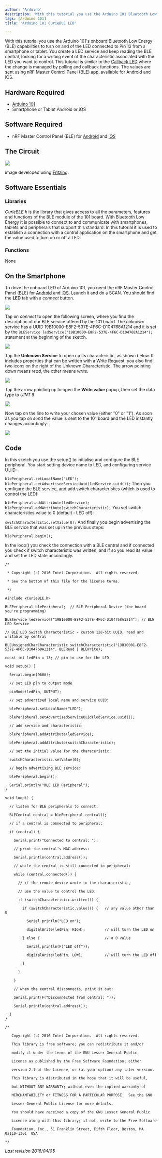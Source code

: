 ```yaml
---
author: 'Arduino'
description: 'With this tutorial you use the Arduino 101 Bluetooth Low Energy (BLE) capabilities to turn on and of the LED connected to Pin 13 from a smartphone or tablet.'
tags: [Arduino 101]
title: 'Arduino 101 CurieBLE LED'

---
```


With this tutorial you use the Arduino 101's onboard Bluetooth Low Energy (BLE) capabilities to turn on and of the LED connected to Pin 13 from a smartphone or tablet. You create a LED service and keep reading the BLE central, looking for a writing event of the characteristic associated with the LED you want to control. This tutorial is similar to the [Callback LED](https://www.arduino.cc/en/Tutorial/Genuino101CurieBLECallbackLED) where the change is managed by polling and callback functions. The values are sent using nRF Master Control Panel (BLE) app, available for Android and iOS.

## Hardware Required

- [Arduino 101](https://www.arduino.cc/en/Main/ArduinoBoard101)
- Smartphone or Tablet Android or iOS

## Software Required

- nRF Master Control Panel (BLE) for [Android](https://play.google.com/store/apps/details?id=no.nordicsemi.android.mcp&amp;hl=en) and [iOS](https://itunes.apple.com/us/app/nrf-master-control-panel-ble/id1054362403?mt=8)

## The Circuit

![](assets/genuino101fzz.jpg)

image developed using [Fritzing](http://www.fritzing.org).

## Software Essentials

### Libraries

*CurieBLE.h* is the library that gives access to all the parameters, features and functions of the BLE module of the 101 board. With Bluetooth Low Energy it is possible to connect to and communicate with smartphones, tablets and peripherals that support this standard. In this tutorial it is used to establish a connection with a control application on the smartphone and get the value used to turn on or off a LED.

### Functions

None

## On the Smartphone

To drive the onboard LED of Arduino 101, you need the nRF Master Control Panel (BLE) for [Android](https://play.google.com/store/apps/details?id=no.nordicsemi.android.mcp&amp;hl=en) and [iOS](https://itunes.apple.com/us/app/nrf-master-control-panel-ble/id1054362403?mt=8). Launch it and do a SCAN. You should find the **LED** tab with a *connect* button.

![](./BleLED_1.png)

Tap on *connect* to open the following screen, where you find the description of our BLE service offered by the 101 board. The unknown service has a UUID 19B10000-E8F2-537E-4F6C-D104768A1214 and it is set by the `BLEService ledService("19B10000-E8F2-537E-4F6C-D104768A1214");` statement at the beginning of the sketch.

![](./BleLED_2.png)

Tap the **Unknown Service** to open up its characteristic, as shown below. It includes properties that can be written with a Write Request. you also find two icons on the right of the Unknown Characteristic. The arrow pointing down means *read*, the other means *write*.

![](./BleLED_3.png)

Tap the arrow pointing up to open the **Write value** popup, then set the data type to *UINT 8*

![](./BleLED_4.png)

Now tap on the line to write your chosen value (either "0" or "1"). As soon as you tap on *send* the value is sent to the 101 board and the LED instantly changes accordingly.

![](./BleLED_5.png)

## Code

In this sketch you use the setup() to initialise and configure the BLE peripheral. You start setting device name to LED, and configuring service UUID:

`blePeripheral.setLocalName("LED");`
`blePeripheral.setAdvertisedServiceUuid(ledService.uuid());`
Then you configure the BLE service, and add switch characteristics (which is used to control the LED):

`blePeripheral.addAttribute(ledService);`
`blePeripheral.addAttribute(switchCharacteristic);`
You set switch characteristics value to 0 (default - LED off):

`switchCharacteristic.setValue(0);`
And finally you begin advertising the BLE service that was set up in the previous steps:

`blePeripheral.begin();`

In the loop() you check the connection with a BLE central and if connected you check if switch characteristic was written, and if so you read its value and set the LED state accordingly.

```arduino
/*

 * Copyright (c) 2016 Intel Corporation.  All rights reserved.

 * See the bottom of this file for the license terms.

 */

#include <CurieBLE.h>

BLEPeripheral blePeripheral;  // BLE Peripheral Device (the board you're programming)

BLEService ledService("19B10000-E8F2-537E-4F6C-D104768A1214"); // BLE LED Service

// BLE LED Switch Characteristic - custom 128-bit UUID, read and writable by central

BLEUnsignedCharCharacteristic switchCharacteristic("19B10001-E8F2-537E-4F6C-D104768A1214", BLERead | BLEWrite);

const int ledPin = 13; // pin to use for the LED

void setup() {

  Serial.begin(9600);

  // set LED pin to output mode

  pinMode(ledPin, OUTPUT);

  // set advertised local name and service UUID:

  blePeripheral.setLocalName("LED");

  blePeripheral.setAdvertisedServiceUuid(ledService.uuid());

  // add service and characteristic:

  blePeripheral.addAttribute(ledService);

  blePeripheral.addAttribute(switchCharacteristic);

  // set the initial value for the characeristic:

  switchCharacteristic.setValue(0);

  // begin advertising BLE service:

  blePeripheral.begin();

  Serial.println("BLE LED Peripheral");
}

void loop() {

  // listen for BLE peripherals to connect:

  BLECentral central = blePeripheral.central();

  // if a central is connected to peripheral:

  if (central) {

    Serial.print("Connected to central: ");

    // print the central's MAC address:

    Serial.println(central.address());

    // while the central is still connected to peripheral:

    while (central.connected()) {

      // if the remote device wrote to the characteristic,

      // use the value to control the LED:

      if (switchCharacteristic.written()) {

        if (switchCharacteristic.value()) {   // any value other than 0

          Serial.println("LED on");

          digitalWrite(ledPin, HIGH);         // will turn the LED on

        } else {                              // a 0 value

          Serial.println(F("LED off"));

          digitalWrite(ledPin, LOW);          // will turn the LED off

        }

      }

    }

    // when the central disconnects, print it out:

    Serial.print(F("Disconnected from central: "));

    Serial.println(central.address());

  }
}

/*

   Copyright (c) 2016 Intel Corporation.  All rights reserved.

   This library is free software; you can redistribute it and/or

   modify it under the terms of the GNU Lesser General Public

   License as published by the Free Software Foundation; either

   version 2.1 of the License, or (at your option) any later version.

   This library is distributed in the hope that it will be useful,

   but WITHOUT ANY WARRANTY; without even the implied warranty of

   MERCHANTABILITY or FITNESS FOR A PARTICULAR PURPOSE.  See the GNU

   Lesser General Public License for more details.

   You should have received a copy of the GNU Lesser General Public

   License along with this library; if not, write to the Free Software

   Foundation, Inc., 51 Franklin Street, Fifth Floor, Boston, MA  02110-1301  USA

*/
```

*Last revision 2016/04/05*
